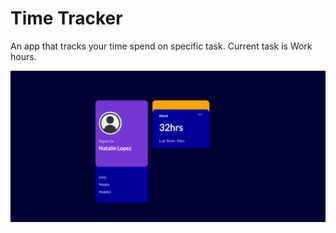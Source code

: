 # Time Tracker

An app that tracks your time spend on specific task. Current task is Work hours.

![Time-Tracker](/public/images/time-tracker.png)
